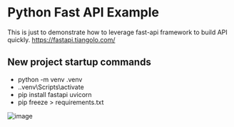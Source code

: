 # Python Fast API Example
This is just to demonstrate how to leverage fast-api framework to build API quickly.
https://fastapi.tiangolo.com/

## New project startup commands

- python -m venv .venv
- .\.venv\Scripts\activate
- pip install fastapi uvicorn
- pip freeze > requirements.txt

![image](https://github.com/user-attachments/assets/5216f789-4f57-424d-9196-b1c771def61f)
